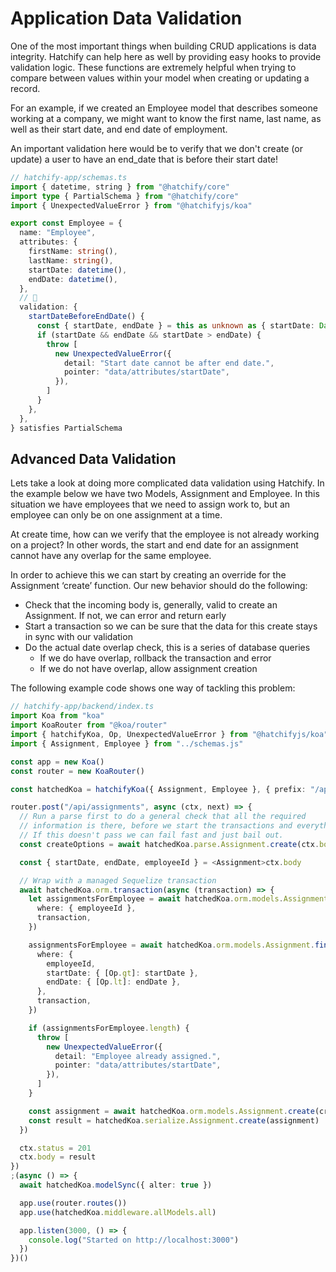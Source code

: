 # Application Data Validation

One of the most important things when building CRUD applications is data integrity. Hatchify can help here as well by providing easy hooks to provide validation logic. These functions are extremely helpful when trying to compare between values within your model when creating or updating a record.

For an example, if we created an Employee model that describes someone working at a company, we might want to know the first name, last name, as well as their start date, and end date of employment.

An important validation here would be to verify that we don't create (or update) a user to have an end_date that is before their start date!

```typescript
// hatchify-app/schemas.ts
import { datetime, string } from "@hatchify/core"
import type { PartialSchema } from "@hatchify/core"
import { UnexpectedValueError } from "@hatchifyjs/koa"

export const Employee = {
  name: "Employee",
  attributes: {
    firstName: string(),
    lastName: string(),
    startDate: datetime(),
    endDate: datetime(),
  },
  // 🛑
  validation: {
    startDateBeforeEndDate() {
      const { startDate, endDate } = this as unknown as { startDate: Date; endDate: Date }
      if (startDate && endDate && startDate > endDate) {
        throw [
          new UnexpectedValueError({
            detail: "Start date cannot be after end date.",
            pointer: "data/attributes/startDate",
          }),
        ]
      }
    },
  },
} satisfies PartialSchema
```

## Advanced Data Validation

Lets take a look at doing more complicated data validation using Hatchify. In the example below we have two Models, Assignment and Employee. In this situation we have employees that we need to assign work to, but an employee can only be on one assignment at a time.

At create time, how can we verify that the employee is not already working on a project? In other words, the start and end date for an assignment cannot have any overlap for the same employee.

In order to achieve this we can start by creating an override for the Assignment ‘create’ function. Our new behavior should do the following:

- Check that the incoming body is, generally, valid to create an Assignment. If not, we can error and return early
- Start a transaction so we can be sure that the data for this create stays in sync with our validation
- Do the actual date overlap check, this is a series of database queries
  - If we do have overlap, rollback the transaction and error
  - If we do not have overlap, allow assignment creation

The following example code shows one way of tackling this problem:

```typescript
// hatchify-app/backend/index.ts
import Koa from "koa"
import KoaRouter from "@koa/router"
import { hatchifyKoa, Op, UnexpectedValueError } from "@hatchifyjs/koa"
import { Assignment, Employee } from "../schemas.js"

const app = new Koa()
const router = new KoaRouter()

const hatchedKoa = hatchifyKoa({ Assignment, Employee }, { prefix: "/api" })

router.post("/api/assignments", async (ctx, next) => {
  // Run a parse first to do a general check that all the required
  // information is there, before we start the transactions and everything
  // If this doesn't pass we can fail fast and just bail out.
  const createOptions = await hatchedKoa.parse.Assignment.create(ctx.body)

  const { startDate, endDate, employeeId } = <Assignment>ctx.body

  // Wrap with a managed Sequelize transaction
  await hatchedKoa.orm.transaction(async (transaction) => {
    let assignmentsForEmployee = await hatchedKoa.orm.models.Assignment.findAll({
      where: { employeeId },
      transaction,
    })

    assignmentsForEmployee = await hatchedKoa.orm.models.Assignment.findAll({
      where: {
        employeeId,
        startDate: { [Op.gt]: startDate },
        endDate: { [Op.lt]: endDate },
      },
      transaction,
    })

    if (assignmentsForEmployee.length) {
      throw [
        new UnexpectedValueError({
          detail: "Employee already assigned.",
          pointer: "data/attributes/startDate",
        }),
      ]
    }

    const assignment = await hatchedKoa.orm.models.Assignment.create(createOptions.body, { ...createOptions.ops, transaction })
    const result = hatchedKoa.serialize.Assignment.create(assignment)
  })

  ctx.status = 201
  ctx.body = result
})
;(async () => {
  await hatchedKoa.modelSync({ alter: true })

  app.use(router.routes())
  app.use(hatchedKoa.middleware.allModels.all)

  app.listen(3000, () => {
    console.log("Started on http://localhost:3000")
  })
})()
```
